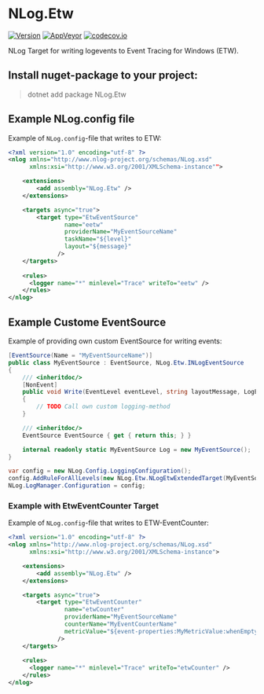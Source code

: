 # NLog.Etw

[![Version](https://badge.fury.io/nu/NLog.Etw.svg)](https://www.nuget.org/packages/NLog.Etw)
[![AppVeyor](https://img.shields.io/appveyor/ci/nlog/nlog-Etw/master.svg)](https://ci.appveyor.com/project/nlog/nlog-Etw/branch/master)
[![codecov.io](https://codecov.io/github/NLog/NLog.Etw/coverage.svg?branch=master)](https://codecov.io/github/NLog/NLog.Etw?branch=master)

NLog Target for writing logevents to Event Tracing for Windows (ETW).

## Install nuget-package to your project:

  > dotnet add package NLog.Etw

## Example NLog.config file

Example of `NLog.config`-file that writes to ETW:

```xml
<?xml version="1.0" encoding="utf-8" ?>
<nlog xmlns="http://www.nlog-project.org/schemas/NLog.xsd"
      xmlns:xsi="http://www.w3.org/2001/XMLSchema-instance"">

    <extensions>
        <add assembly="NLog.Etw" />
    </extensions>

    <targets async="true">
        <target type="EtwEventSource"
                name="eetw"
                providerName="MyEventSourceName"
                taskName="${level}"
                layout="${message}"
              />
    </targets>
    
    <rules>
      <logger name="*" minlevel="Trace" writeTo="eetw" />
    </rules>
</nlog>
```

## Example Custome EventSource

Example of providing own custom EventSource for writing events:

```c#
[EventSource(Name = "MyEventSourceName")]
public class MyEventSource : EventSource, NLog.Etw.INLogEventSource
{
    /// <inheritdoc/>
    [NonEvent]
    public void Write(EventLevel eventLevel, string layoutMessage, LogEventInfo logEvent)
    {
        // TODO Call own custom logging-method
    }

    /// <inheritdoc/>
    EventSource EventSource { get { return this; } }

    internal readonly static MyEventSource Log = new MyEventSource();
}

var config = new NLog.Config.LoggingConfiguration();
config.AddRuleForAllLevels(new NLog.Etw.NLogEtwExtendedTarget(MyEventSource.Log) { Name = "eetw" });
NLog.LogManager.Configuration = config;
```

### Example with EtwEventCounter Target

Example of `NLog.config`-file that writes to ETW-EventCounter:

```xml
<?xml version="1.0" encoding="utf-8" ?>
<nlog xmlns="http://www.nlog-project.org/schemas/NLog.xsd"
      xmlns:xsi="http://www.w3.org/2001/XMLSchema-instance">

    <extensions>
        <add assembly="NLog.Etw" />
    </extensions>

    <targets async="true">
        <target type="EtwEventCounter"
                name="etwCounter"
                providerName="MyEventSourceName"
                counterName="MyEventCounterName"
                metricValue="${event-properties:MyMetricValue:whenEmpty=1}"
              />
    </targets>
    
    <rules>
      <logger name="*" minlevel="Trace" writeTo="etwCounter" />
    </rules>
</nlog>
```
